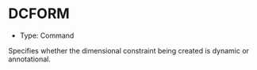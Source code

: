 # DCFORM

- Type: Command

Specifies whether the dimensional constraint being created is dynamic or annotational.
